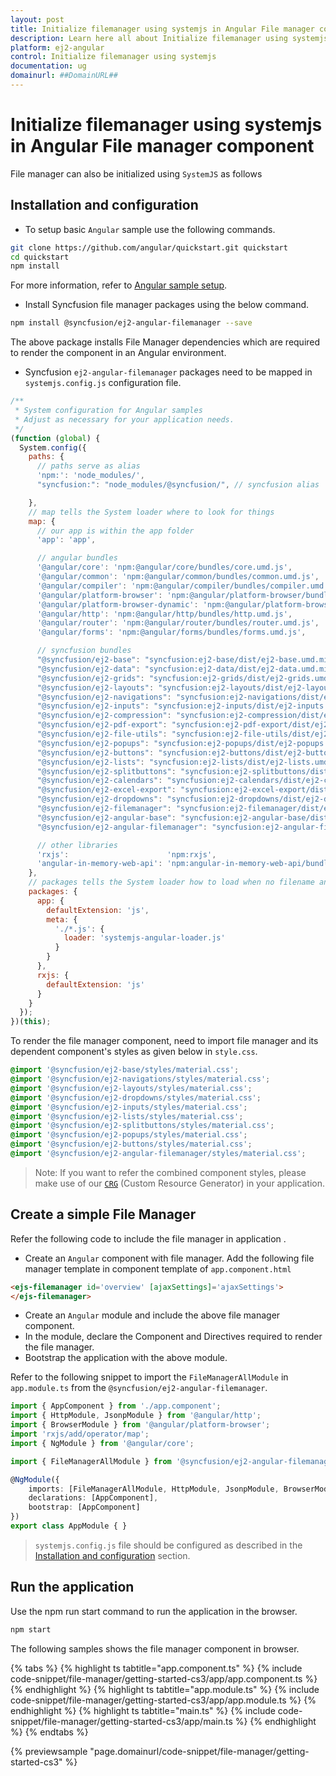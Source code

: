 ```yaml
---
layout: post
title: Initialize filemanager using systemjs in Angular File manager component | Syncfusion
description: Learn here all about Initialize filemanager using systemjs in Syncfusion Angular File manager component of Syncfusion Essential JS 2 and more.
platform: ej2-angular
control: Initialize filemanager using systemjs 
documentation: ug
domainurl: ##DomainURL##
---
```


# Initialize filemanager using systemjs in Angular File manager component

File manager can also be initialized using `SystemJS` as follows

## Installation and configuration

* To setup basic `Angular` sample use the following commands.

```sh
git clone https://github.com/angular/quickstart.git quickstart
cd quickstart
npm install
```

For more information, refer to [Angular sample setup](https://angular.io/guide/setup-local).

* Install Syncfusion file manager packages using the below command.

```sh
npm install @syncfusion/ej2-angular-filemanager --save
```

The above package installs File Manager dependencies which are required to render the component in an Angular environment.

* Syncfusion `ej2-angular-filemanager` packages need to be mapped in `systemjs.config.js` configuration file.

```javascript
/**
 * System configuration for Angular samples
 * Adjust as necessary for your application needs.
 */
(function (global) {
  System.config({
    paths: {
      // paths serve as alias
      'npm:': 'node_modules/',
      "syncfusion:": "node_modules/@syncfusion/", // syncfusion alias

    },
    // map tells the System loader where to look for things
    map: {
      // our app is within the app folder
      'app': 'app',

      // angular bundles
      '@angular/core': 'npm:@angular/core/bundles/core.umd.js',
      '@angular/common': 'npm:@angular/common/bundles/common.umd.js',
      '@angular/compiler': 'npm:@angular/compiler/bundles/compiler.umd.js',
      '@angular/platform-browser': 'npm:@angular/platform-browser/bundles/platform-browser.umd.js',
      '@angular/platform-browser-dynamic': 'npm:@angular/platform-browser-dynamic/bundles/platform-browser-dynamic.umd.js',
      '@angular/http': 'npm:@angular/http/bundles/http.umd.js',
      '@angular/router': 'npm:@angular/router/bundles/router.umd.js',
      '@angular/forms': 'npm:@angular/forms/bundles/forms.umd.js',

      // syncfusion bundles
      "@syncfusion/ej2-base": "syncfusion:ej2-base/dist/ej2-base.umd.min.js",
      "@syncfusion/ej2-data": "syncfusion:ej2-data/dist/ej2-data.umd.min.js",
      "@syncfusion/ej2-grids": "syncfusion:ej2-grids/dist/ej2-grids.umd.min.js",
      "@syncfusion/ej2-layouts": "syncfusion:ej2-layouts/dist/ej2-layouts.umd.min.js",
      "@syncfusion/ej2-navigations": "syncfusion:ej2-navigations/dist/ej2-navigations.umd.min.js",
      "@syncfusion/ej2-inputs": "syncfusion:ej2-inputs/dist/ej2-inputs.umd.min.js",
      "@syncfusion/ej2-compression": "syncfusion:ej2-compression/dist/ej2-compression.umd.min.js",
      "@syncfusion/ej2-pdf-export": "syncfusion:ej2-pdf-export/dist/ej2-pdf-export.umd.min.js",
      "@syncfusion/ej2-file-utils": "syncfusion:ej2-file-utils/dist/ej2-file-utils.umd.min.js",
      "@syncfusion/ej2-popups": "syncfusion:ej2-popups/dist/ej2-popups.umd.min.js",
      "@syncfusion/ej2-buttons": "syncfusion:ej2-buttons/dist/ej2-buttons.umd.min.js",
      "@syncfusion/ej2-lists": "syncfusion:ej2-lists/dist/ej2-lists.umd.min.js",
      "@syncfusion/ej2-splitbuttons": "syncfusion:ej2-splitbuttons/dist/ej2-splitbuttons.umd.min.js",
      "@syncfusion/ej2-calendars": "syncfusion:ej2-calendars/dist/ej2-calendars.umd.min.js",
      "@syncfusion/ej2-excel-export": "syncfusion:ej2-excel-export/dist/ej2-excel-export.umd.min.js",
      "@syncfusion/ej2-dropdowns": "syncfusion:ej2-dropdowns/dist/ej2-dropdowns.umd.min.js",
      "@syncfusion/ej2-filemanager": "syncfusion:ej2-filemanager/dist/ej2-filemanager.umd.min.js",
      "@syncfusion/ej2-angular-base": "syncfusion:ej2-angular-base/dist/ej2-angular-base.umd.min.js",
      "@syncfusion/ej2-angular-filemanager": "syncfusion:ej2-angular-filemanager/dist/ej2-angular-filemanager.umd.min.js",

      // other libraries
      'rxjs':                      'npm:rxjs',
      'angular-in-memory-web-api': 'npm:angular-in-memory-web-api/bundles/in-memory-web-api.umd.js'
    },
    // packages tells the System loader how to load when no filename and/or no extension
    packages: {
      app: {
        defaultExtension: 'js',
        meta: {
          './*.js': {
            loader: 'systemjs-angular-loader.js'
          }
        }
      },
      rxjs: {
        defaultExtension: 'js'
      }
    }
  });
})(this);
```

To render the file manager component, need to import file manager and its dependent component's styles as given below in `style.css`.

```css
@import '@syncfusion/ej2-base/styles/material.css';
@import '@syncfusion/ej2-navigations/styles/material.css';
@import '@syncfusion/ej2-layouts/styles/material.css';
@import '@syncfusion/ej2-dropdowns/styles/material.css';
@import '@syncfusion/ej2-inputs/styles/material.css';
@import '@syncfusion/ej2-lists/styles/material.css';
@import '@syncfusion/ej2-splitbuttons/styles/material.css';
@import '@syncfusion/ej2-popups/styles/material.css';
@import '@syncfusion/ej2-buttons/styles/material.css';
@import '@syncfusion/ej2-angular-filemanager/styles/material.css';
```

>Note: If you want to refer the combined component styles,
please make use of our [`CRG`](https://crg.syncfusion.com/) (Custom Resource Generator) in your application.

## Create a simple File Manager

Refer the following code to include the file manager in application .

* Create an `Angular` component with file manager. Add the following file manager template in component template of
`app.component.html`

```HTML
<ejs-filemanager id='overview' [ajaxSettings]='ajaxSettings'>
</ejs-filemanager>
```

* Create an `Angular` module and include the above file manager component.
* In the module, declare the Component and Directives required to render the file manager.
* Bootstrap the application with the above module.

Refer to the following snippet to import the `FileManagerAllModule` in `app.module.ts` from the `@syncfusion/ej2-angular-filemanager`.

```Typescript
import { AppComponent } from './app.component';
import { HttpModule, JsonpModule } from '@angular/http';
import { BrowserModule } from '@angular/platform-browser';
import 'rxjs/add/operator/map';
import { NgModule } from '@angular/core';

import { FileManagerAllModule } from '@syncfusion/ej2-angular-filemanager';

@NgModule({
    imports: [FileManagerAllModule, HttpModule, JsonpModule, BrowserModule],
    declarations: [AppComponent],
    bootstrap: [AppComponent]
})
export class AppModule { }
```

> `systemjs.config.js` file should be configured as described in the [Installation and configuration](#installation-and-configuration) section.

## Run the application

Use the npm run start command to run the application in the browser.

```sh
npm start
```

The following samples shows the file manager component in browser.

{% tabs %}
{% highlight ts tabtitle="app.component.ts" %}
{% include code-snippet/file-manager/getting-started-cs3/app/app.component.ts %}
{% endhighlight %}
{% highlight ts tabtitle="app.module.ts" %}
{% include code-snippet/file-manager/getting-started-cs3/app/app.module.ts %}
{% endhighlight %}
{% highlight ts tabtitle="main.ts" %}
{% include code-snippet/file-manager/getting-started-cs3/app/main.ts %}
{% endhighlight %}
{% endtabs %}
  
{% previewsample "page.domainurl/code-snippet/file-manager/getting-started-cs3" %}